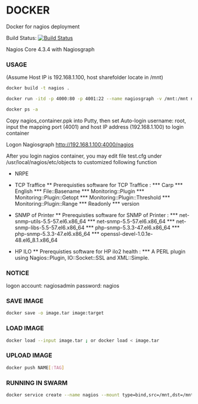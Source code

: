 # DOCKER
Docker for nagios deployment

Build Status: [![Build Status](https://travis-ci.org/mygithublab/docker.svg?branch=master)](https://travis-ci.org/mygithublab/docker)

Nagios Core 4.3.4 with Nagiosgraph

### USAGE

(Assume Host IP is 192.168.1.100, host sharefolder locate in /mnt)

```sh
docker build -t nagios .
```

```sh
docker run -itd -p 4000:80 -p 4001:22 --name nagiosgraph -v /mnt:/mnt nagios
```

```sh
docker ps -a
```

Copy nagios_container.ppk into Putty, then set Auto-login username: root, input the mapping port (4001) and host IP address (192.168.1.100) to login container

Logon Nagiosgraph http://192.168.1.100:4000/nagios

After you login nagios container, you may edit file test.cfg under /usr/local/nagios/etc/objects to customized following function

* NRPE

* TCP Traffice
** Prerequisties software for TCP Traffice :
*** Carp
*** English
*** File::Basename
*** Monitoring::Plugin
*** Monitoring::Plugin::Getopt
*** Monitoring::Plugin::Threshold
*** Monitoring::Plugin::Range
*** Readonly
*** version

* SNMP of Printer
** Prerequisties software for SNMP of Printer :
*** net-snmp-utils-5.5-57.el6.x86_64
*** net-snmp-5.5-57.el6.x86_64
*** net-snmp-libs-5.5-57.el6.x86_64
*** php-snmp-5.3.3-47.el6.x86_64
*** php-snmp-5.3.3-47.el6.x86_64
*** openssl-devel-1.0.1e-48.el6_8.1.x86_64

* HP ILO
** Prerequisties software for HP ilo2 health : 
*** A PERL plugin using Nagios::Plugin, IO::Socket::SSL and XML::Simple. 

### NOTICE
logon account: nagiosadmin password: nagios

### SAVE IMAGE
```sh
docker save -o image.tar image:target
```

### LOAD IMAGE
```sh
docker load --input image.tar ; or docker load < image.tar
```

### UPLOAD IMAGE
```sh
docker push NAME[:TAG]
```

### RUNNING IN SWARM
```sh
docker service create --name nagios --mount type=bind,src=/mnt,dst=/mnt -p 5000:80 -p 5001:22 -t --replicas 6 hsly903/nagios:latest
```
